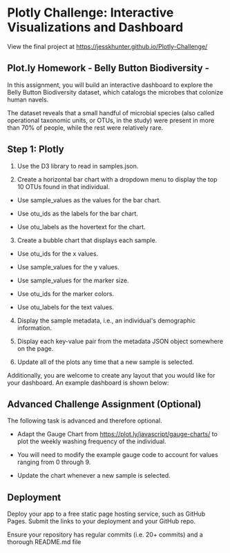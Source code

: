 # Plotly Challenge: Interactive Visualizations and Dashboard
View the final project at https://jesskhunter.github.io/Plotly-Challenge/

## Plot.ly Homework - Belly Button Biodiversity -

In this assignment, you will build an interactive dashboard to explore the Belly Button Biodiversity dataset, which catalogs the microbes that colonize human navels.

The dataset reveals that a small handful of microbial species (also called operational taxonomic units, or OTUs, in the study) were present in more than 70% of people, while the rest were relatively rare.

## Step 1: Plotly

1. Use the D3 library to read in samples.json.

2. Create a horizontal bar chart with a dropdown menu to display     the top 10 OTUs found in that individual.

 - Use sample_values as the values for the bar chart.

 - Use otu_ids as the labels for the bar chart.

 - Use otu_labels as the hovertext for the chart.

3. Create a bubble chart that displays each sample.

 - Use otu_ids for the x values.

- Use sample_values for the y values.

- Use sample_values for the marker size.

- Use otu_ids for the marker colors.

- Use otu_labels for the text values.

4. Display the sample metadata, i.e., an individual's demographic information.

5. Display each key-value pair from the metadata JSON object somewhere on the page.

6. Update all of the plots any time that a new sample is selected.

Additionally, you are welcome to create any layout that you would like for your dashboard. An example dashboard is shown below:

## Advanced Challenge Assignment (Optional)

The following task is advanced and therefore optional.

 - Adapt the Gauge Chart from https://plot.ly/javascript/gauge-charts/ to plot the weekly washing frequency of the individual.

 - You will need to modify the example gauge code to account for values ranging from 0 through 9.

 - Update the chart whenever a new sample is selected.

## Deployment
Deploy your app to a free static page hosting service, such as GitHub Pages. Submit the links to your deployment and your GitHub repo.

Ensure your repository has regular commits (i.e. 20+ commits) and a thorough README.md file
